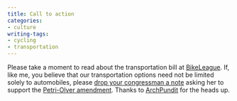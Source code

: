 ```yaml
---
title: Call to action
categories:
- culture
writing-tags:
- cycling
- transportation
---
```


Please take a moment to read about the transportation bill at [BikeLeague][1].  If, like me, you believe that our transportation options need not be limited solely to automobiles, please [drop your
congressman a note][2] asking her to support the [Petri-Olver amendment][3].  Thanks to [ArchPundit][4] for the heads up.

   [1]: http://www.bikeleague.org/
   [2]: http://www.house.gov/writerep/
   [3]: http://www.house.gov/olver/news/pr030724.html
   [4]: http://www.blogstudio.com/SearchResults.jsp?Mode=G&Action=BL_Blog&Method=searchPosts&Subject=Introduction&Display=YES&Id=1035324426281000083379208558&OpenNew=NO&TargetMessageId=1062615311015
